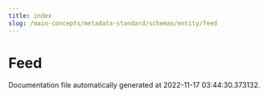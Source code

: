 ```yaml
---
title: index
slug: /main-concepts/metadata-standard/schemas/entity/feed
---
```


# Feed

Documentation file automatically generated at 2022-11-17 03:44:30.373132.
